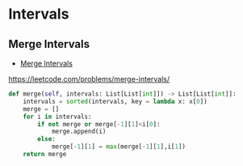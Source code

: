 # Intervals

## Merge Intervals

+ [Merge Intervals](#merge-intervals)

https://leetcode.com/problems/merge-intervals/

``` python
def merge(self, intervals: List[List[int]]) -> List[List[int]]:
    intervals = sorted(intervals, key = lambda x: x[0])
    merge = []
    for i in intervals:
        if not merge or merge[-1][1]<i[0]:
            merge.append(i)
        else:
            merge[-1][1] = max(merge[-1][1],i[1])
    return merge
```